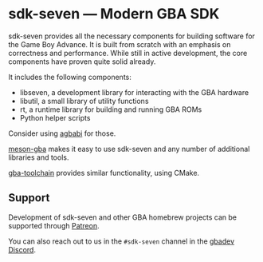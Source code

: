 # sdk-seven — Modern GBA SDK

sdk-seven provides all the necessary components for building software for the
Game Boy Advance. It is built from scratch with an emphasis on correctness and
performance. While still in active development, the core components have proven
quite solid already.

It includes the following components:

- libseven, a development library for interacting with the GBA hardware
- libutil, a small library of utility functions
- rt, a runtime library for building and running GBA ROMs
- Python helper scripts

Consider using [agbabi](https://github.com/felixjones/agbabi) for those.

[meson-gba](https://github.com/LunarLambda/meson-gba) makes it easy to use
sdk-seven and any number of additional libraries and tools.

[gba-toolchain](https://github.com/felixjones/gba-toolchain) provides similar
functionality, using CMake.

## Support

Development of sdk-seven and other GBA homebrew projects can be supported
through [Patreon](https://patreon.com/LunarLambda).

You can also reach out to us in the `#sdk-seven` channel in the
[gbadev Discord](https://discord.io/gbadev).
